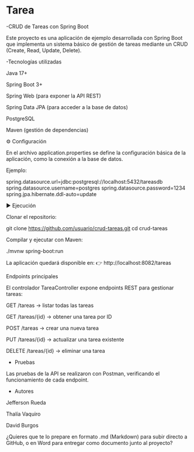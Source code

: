 # Tarea
-CRUD de Tareas con Spring Boot

Este proyecto es una aplicación de ejemplo desarrollada con Spring Boot que implementa un sistema básico de gestión de tareas mediante un CRUD (Create, Read, Update, Delete).

-Tecnologías utilizadas

Java 17+

Spring Boot 3+

Spring Web (para exponer la API REST)

Spring Data JPA (para acceder a la base de datos)

PostgreSQL

Maven (gestión de dependencias)

⚙ Configuración

En el archivo application.properties se define la configuración básica de la aplicación, como la conexión a la base de datos.

Ejemplo:

spring.datasource.url=jdbc:postgresql://localhost:5432/tareasdb
spring.datasource.username=postgres
spring.datasource.password=1234
spring.jpa.hibernate.ddl-auto=update

▶ Ejecución

Clonar el repositorio:

git clone https://github.com/usuario/crud-tareas.git
cd crud-tareas


Compilar y ejecutar con Maven:

./mvnw spring-boot:run


La aplicación quedará disponible en:
👉 http://localhost:8082/tareas

Endpoints principales

El controlador TareaController expone endpoints REST para gestionar tareas:

GET /tareas → listar todas las tareas

GET /tareas/{id} → obtener una tarea por ID

POST /tareas → crear una nueva tarea

PUT /tareas/{id} → actualizar una tarea existente

DELETE /tareas/{id} → eliminar una tarea

- Pruebas

Las pruebas de la API se realizaron con Postman, verificando el funcionamiento de cada endpoint.

- Autores

Jefferson Rueda

Thalía Vaquiro

David Burgos

¿Quieres que te lo prepare en formato .md (Markdown) para subir directo a GitHub, o en Word para entregar como documento junto al proyecto?

